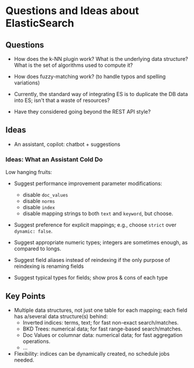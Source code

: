 # Questions and Ideas about ElasticSearch

## Questions

- How does the k-NN plugin work? What is the underlying data structure? What is the set of algorithms used to compute it?

- How does fuzzy-matching work? (to handle typos and spelling variations)

- Currently, the standard way of integrating ES is to duplicate the DB data into ES; isn't that a waste of resources?

- Have they considered going beyond the REST API style?

## Ideas

- An assistant, copilot: chatbot + suggestions

### Ideas: What an Assistant Cold Do

Low hanging fruits:

- Suggest performance improvement parameter modifications:
  - disable `doc_values`
  - disable `norms`
  - disable `index`
  - disable mapping strings to both `text` and `keyword`, but choose.

- Suggest preference for explicit mappings; e.g., choose `strict` over `dynamic: false`.

- Suggest appropriate numeric types; integers are sometimes enough, as compared to longs.

- Suggest field aliases instead of reindexing if the only purpose of reindexing is renaming fields

- Suggest typical types for fields; show pros & cons of each type

## Key Points

- Multiple data structures, not just one table for each mapping; each field has a/several data structure(s) behind:
  - Inverted indices: terms, text; for fast non-exact search/matches.
  - BKD Trees: numerical data; for fast range-based search/matches.
  - Doc Values or columnar data: numerical data; for fast aggregation operations.
  - ...
- Flexibility: indices can be dynamically created, no schedule jobs needed.
